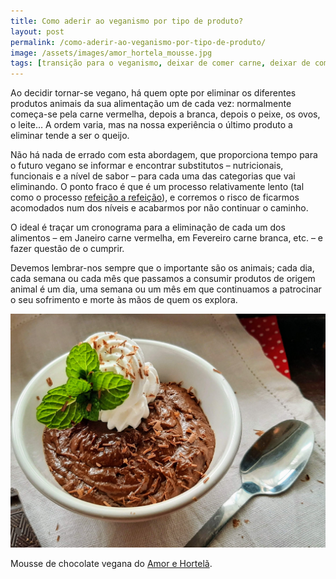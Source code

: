 ```yaml
---
title: Como aderir ao veganismo por tipo de produto?
layout: post
permalink: /como-aderir-ao-veganismo-por-tipo-de-produto/
image: /assets/images/amor_hortela_mousse.jpg
tags: [transição para o veganismo, deixar de comer carne, deixar de comer queijo, deixar de beber leite, baby steps]
---
```

Ao decidir tornar-se vegano, há quem opte por eliminar os diferentes produtos animais da sua alimentação um de cada vez: normalmente começa-se pela carne vermelha, depois a branca, depois o peixe, os ovos, o leite&#8230; A ordem varia, mas na nossa experiência o último produto a eliminar tende a ser o queijo.

Não há nada de errado com esta abordagem, que proporciona tempo para o futuro vegano se informar e encontrar substitutos &#8211; nutricionais, funcionais e a nível de sabor &#8211; para cada uma das categorias que vai eliminando. O ponto fraco é que é um processo relativamente lento (tal como o processo [refeição a refeição](/como-aderir-ao-veganismo-refeicao-a-refeicao/)), e corremos o risco de ficarmos acomodados num dos níveis e acabarmos por não continuar o caminho.

O ideal é traçar um cronograma para a eliminação de cada um dos alimentos &#8211; em Janeiro carne vermelha, em Fevereiro carne branca, etc. &#8211; e fazer questão de o cumprir.

Devemos lembrar-nos sempre que o importante são os animais; cada dia, cada semana ou cada mês que passamos a consumir produtos de origem animal é um dia, uma semana ou um mês em que continuamos a patrocinar o seu sofrimento e morte às mãos de quem os explora.

![[Foto de mousse vegana do Amor e Hortelã]](/assets/images/amor_hortela_mousse.jpg "Mousse de chocolate vegana do Amor e Hortelã")

<div class="img-caption">Mousse de chocolate vegana do <a href="https://www.amorehortela.pt/2016/07/mousse-de-chocolate-com-natas.html">Amor e Hortelã</a>.</div>
